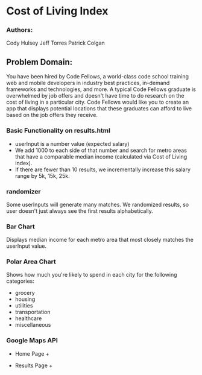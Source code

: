 # Cost of Living Index

### Authors:
Cody Hulsey
Jeff Torres
Patrick Colgan

## Problem Domain:
You have been hired by Code Fellows, a world-class code school training web and mobile developers in industry best practices, in-demand frameworks and technologies, and more. A typical Code Fellows graduate is overwhelmed by job offers and doesn't have time to do research on the cost of living in a particular city. Code Fellows would like you to create an app that displays potential locations that these graduates can afford to live based on the job offers they receive.

### Basic Functionality on results.html
+ userInput is a number value (expected salary)
+ We add 1000 to each side of that number and search for metro areas that have a comparable median income (calculated via Cost of Living index).
+ If there are fewer than 10 results, we incrementally increase this salary range by 5k, 15k, 25k.

### randomizer
Some userInputs will generate many matches. We randomized results, so user doesn't just always see the first results alphabetically.

### Bar Chart
Displays median income for each metro area that most closely matches the userInput value.

### Polar Area Chart
Shows how much you're likely to spend in each city for the following categories:
+ grocery
+ housing
+ utilities
+ transportation
+ healthcare
+ miscellaneous

### Google Maps API
+ Home Page
  +

+ Results Page
  + 

